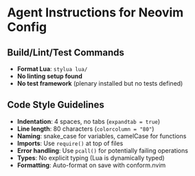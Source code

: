 # Agent Instructions for Neovim Config

## Build/Lint/Test Commands
- **Format Lua**: `stylua lua/`
- **No linting setup found**
- **No test framework** (plenary installed but no tests defined)

## Code Style Guidelines
- **Indentation**: 4 spaces, no tabs (`expandtab = true`)
- **Line length**: 80 characters (`colorcolumn = "80"`)
- **Naming**: snake_case for variables, camelCase for functions
- **Imports**: Use `require()` at top of files
- **Error handling**: Use `pcall()` for potentially failing operations
- **Types**: No explicit typing (Lua is dynamically typed)
- **Formatting**: Auto-format on save with conform.nvim
